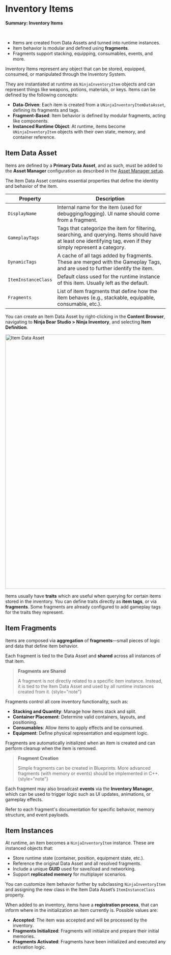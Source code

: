 # Inventory Items
<primary-label ref="inventory"/>

<tldr>
    <p><b>Summary: Inventory Items</b></p>
    <br/>
    <ul>
        <li>Items are created from Data Assets and turned into runtime instances.</li>
        <li>Item behavior is modular and defined using <b>fragments</b>.</li>
        <li>Fragments support stacking, equipping, consumables, events, and more.</li>
    </ul>
</tldr>

Inventory Items represent any object that can be stored, equipped, consumed, or manipulated through the Inventory System.

They are instantiated at runtime as `NinjaInventoryItem` objects and can represent things like weapons, potions, materials, 
or keys. Items can be defined by the following concepts:

- **Data-Driven**: Each item is created from a `UNinjaInventoryItemDataAsset`, defining its fragments and tags.
- **Fragment-Based**: Item behavior is defined by modular fragments, acting like components.
- **Instanced Runtime Object**: At runtime, items become `UNinjaInventoryItem` objects with their own state, memory, and container reference.

## Item Data Asset
Items are defined by a **Primary Data Asset**, and as such, must be added to the **Asset Manager** configuration as 
described in the [Asset Manager setup](inv_asset_manager.md#item-data-assets).

The Item Data Asset contains essential properties that define the identity and behavior of the item.

| Property            | Description                                                                                                                                                     |
|---------------------|-----------------------------------------------------------------------------------------------------------------------------------------------------------------|
| `DisplayName`       | Internal name for the item (used for debugging/logging). UI name should come from a fragment.                                                                   |
| `GameplayTags`      | Tags that categorize the item for filtering, searching, and querying. Items should have at least one identifying tag, even if they simply represent a category. |
| `DynamicTags`       | A cache of all tags added by fragments. These are merged with the Gameplay Tags, and are used to further identify the item.                                     |
| `ItemInstanceClass` | Default class used for the runtime instance of this item. Usually left as the default.                                                                          |
| `Fragments`         | List of item fragments that define how the item behaves (e.g., stackable, equipable, consumable, etc.).                                                         |

You can create an Item Data Asset by right-clicking in the **Content Browser**, navigating to **Ninja Bear Studio > Ninja 
Inventory**, and selecting **Item Definition**.

<img src="inv_overview_item_data.png" alt="Item Data Asset" width="800" border-effect="line"/>

Items usually have **traits** which are useful when querying for certain items stored in the inventory. You can define
traits directly as **item tags**, or via **fragments**. Some fragments are already configured to add gameplay tags for 
the traits they represent.

## Item Fragments
Items are composed via **aggregation** of **fragments**—small pieces of logic and data that define item behavior.

Each fragment is tied to the Data Asset and **shared** across all instances of that item.

> **Fragments are Shared**  
> 
> A fragment is not directly related to a specific item instance. Instead, it is tied to the Item Data Asset and used by 
> all runtime instances created from it.
{style="note"}

Fragments control all core inventory functionality, such as:

- **Stacking and Quantity**: Manage how items stack and split.
- **Container Placement**: Determine valid containers, layouts, and positioning.
- **Consumables**: Allow items to apply effects and be consumed.
- **Equipment**: Define physical representation and equipment logic.

Fragments are automatically initialized when an item is created and can perform cleanup when the item is removed.

> **Fragment Creation**  
> 
> Simple fragments can be created in Blueprints. More advanced fragments (with memory or events) should be implemented in C++.
{style="note"}

Each fragment may also broadcast **events** via the **Inventory Manager**, which can be used to trigger logic such as UI 
updates, animations, or gameplay effects.

Refer to each fragment's documentation for specific behavior, memory structure, and event payloads.

## Item Instances
At runtime, an item becomes a `NinjaInventoryItem` instance. These are instanced objects that:

- Store runtime state (container, position, equipment state, etc.).
- Reference the original Data Asset and all resolved fragments.
- Include a unique **GUID** used for save/load and networking.
- Support **replicated memory** for multiplayer scenarios.

You can customize item behavior further by subclassing `NinjaInventoryItem` and assigning the new class in the Item Data 
Asset’s `ItemInstanceClass` property.

When added to an inventory, items have a **registration process**, that can inform where in the initialization an item
currently is. Possible values are:

- **Accepted**: The item was accepted and will be processed by the inventory.
- **Fragments Initialized**: Fragments will initialize and prepare their initial memories.
- **Fragments Activated**: Fragments have been initialized and executed any activation logic.